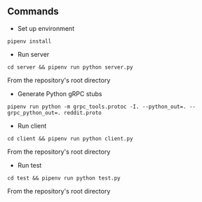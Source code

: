 ## Commands

- Set up environment
```shell
pipenv install
```

- Run server
```shell
cd server && pipenv run python server.py
```
From the repository's root directory

- Generate Python gRPC stubs
```shell
pipenv run python -m grpc_tools.protoc -I. --python_out=. --grpc_python_out=. reddit.proto
```

- Run client
```shell
cd client && pipenv run python client.py
```
From the repository's root directory

- Run test
```shell
cd test && pipenv run python test.py
```
From the repository's root directory